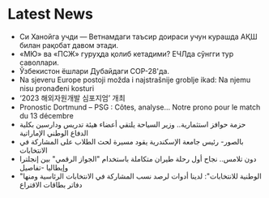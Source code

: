 # Latest News
-  Си Ханойга учди — Ветнамдаги таъсир доираси учун курашда АҚШ билан рақобат давом этади.
-  «МЮ» ва «ПСЖ» гуруҳда қолиб кетадими? ЕЧЛда сўнгги тур саволлари.
-  Ўзбекистон ёшлари Дубайдаги COP-28'да.
-  Na sjeveru Europe postoji možda i najstrašnije groblje ikad: Na njemu nisu pronađeni kosturi
-  ‘2023 해외자원개발 심포지엄’ 개최
-  Pronostic Dortmund – PSG : Côtes, analyse... Notre prono pour le match du 13 décembre
-  حزمة حوافز استثمارية.. وزير السياحة يلتقي أعضاء هيئة تدريس ودارسين بكلية الدفاع الوطني الإماراتية
-  بالصور- رئيس جامعة الإسكندرية يقود مسيرة لحث الطلاب على المشاركة في الانتخابات
-  دون تلامس.. نجاح أول رحلة طيران متكاملة باستخدام "الجواز الرقمي" بين إنجلترا وإيطاليا -تفاصيل
-  "الوطنية للانتخابات": لدينا أدوات لرصد نسب المشاركة في الانتخابات الرئاسية ومنها دفاتر بطاقات الاقتراع
